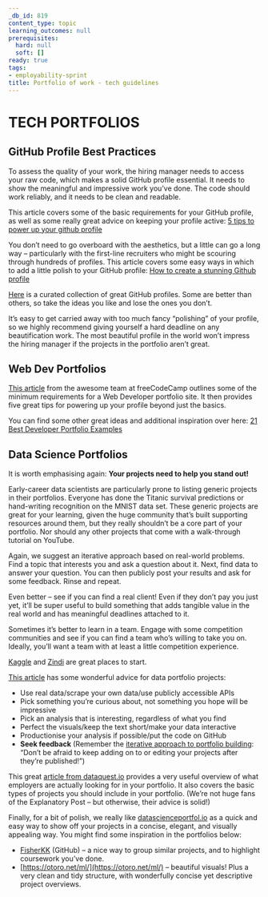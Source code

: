 ```yaml
---
_db_id: 819
content_type: topic
learning_outcomes: null
prerequisites:
  hard: null
  soft: []
ready: true
tags:
- employability-sprint
title: Portfolio of work - tech guidelines
---
```


# TECH PORTFOLIOS
## GitHub Profile Best Practices
To assess the quality of your work, the hiring manager needs to access your raw code, which makes a solid GitHub profile essential. It needs to show the meaningful and impressive work you’ve done. The code should work reliably, and it needs to be clean and readable.

This article covers some of the basic requirements for your GitHub profile, as well as some really great advice on keeping your profile active: [5 tips to power up your github profile](https://www.jobsity.com/blog/5-tips-to-power-up-your-github-profile)

You don’t need to go overboard with the aesthetics, but a little can go a long way – particularly with the first-line recruiters who might be scouring through hundreds of profiles. This article covers some easy ways in which to add a little polish to your GitHub profile: [How to create a stunning Github profile](https://community.codenewbie.org/yuridevat/how-to-create-a-stunning-github-profile-1222) 

[Here](https://github.com/abhisheknaiidu/awesome-github-profile-readme#a-little-bit-of-everything-) is a curated collection of great GitHub profiles. Some are better than others, so take the ideas you like and lose the ones you don’t. 

It’s easy to get carried away with too much fancy “polishing” of your profile, so we highly recommend giving yourself a hard deadline on any beautification work. The most beautiful profile in the world won’t impress the hiring manager if the projects in the portfolio aren’t great. 

## Web Dev Portfolios
[This article](https://www.freecodecamp.org/news/level-up-developer-portfolio/) from the awesome team at freeCodeCamp outlines some of the minimum requirements for a Web Developer portfolio site. It then provides five great tips for powering up your profile beyond just the basics.  

You can find some other great ideas and additional inspiration over here: 
[21 Best Developer Portfolio Examples](https://hackernoon.com/21-best-developer-portfolio-examples-p61j31wi)

## Data Science Portfolios
It is worth emphasising again: **Your projects need to help you stand out!** 

Early-career data scientists are particularly prone to listing generic projects in their portfolios. Everyone has done the Titanic survival predictions or hand-writing recognition on the MNIST data set. These generic projects are great for your learning, given the huge community that’s built supporting resources around them, but they really shouldn’t be a core part of your portfolio. Nor should any other projects that come with a walk-through tutorial on YouTube. 

Again, we suggest an iterative approach based on real-world problems. Find a topic that interests you and ask a question about it. Next, find data to answer your question. You can then publicly post your results and ask for some feedback. Rinse and repeat. 

Even better – see if you can find a real client! Even if they don’t pay you just yet, it’ll be super useful to build something that adds tangible value in the real world and has meaningful deadlines attached to it.  

Sometimes it’s better to learn in a team. Engage with some competition communities and see if you can find a team who’s willing to take you on. Ideally, you’ll want a team with at least a little competition experience. 

[Kaggle](https://www.kaggle.com/) and [Zindi](https://zindi.africa/) are great places to start. 

[This article](https://medium.com/@jasonkgoodman/advice-on-building-data-portfolio-projects-c5f96d8a0627) has some wonderful advice for data portfolio projects: 
- Use real data/scrape your own data/use publicly accessible APIs
- Pick something you’re curious about, not something you hope will be impressive
- Pick an analysis that is interesting, regardless of what you find
- Perfect the visuals/keep the text short/make your data interactive
- Productionise your analysis if possible/put the code on GitHub
- **Seek feedback** (Remember the [iterative approach to portfolio building](https://towardsdatascience.com/how-to-build-a-data-science-portfolio-5f566517c79c): “Don’t be afraid to keep adding on to or editing your projects after they’re published!”)

This great [article from dataquest.io](https://www.dataquest.io/blog/build-a-data-science-portfolio/) provides a very useful overview of what employers are actually looking for in your portfolio. It also covers the basic types of projects you should include in your portfolio. (We’re not huge fans of the Explanatory Post – but otherwise, their advice is solid!) 

Finally, for a bit of polish, we really like [datascienceportfol.io](http://datascienceportfol.io) as a quick and easy way to show off your projects in a concise, elegant, and visually appealing way. 
You might find some inspiration in the portfolios below: 
- [FisherKK](https://github.com/FisherKK/F1sherKK-MyRoadToAI) (GitHub) – a nice way to group similar projects, and to highlight coursework you’ve done. 
- [https://otoro.net/ml/](https://otoro.net/ml/) – beautiful visuals! Plus a very clean and tidy structure, with wonderfully concise yet descriptive project overviews. 

